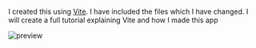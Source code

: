 I created this using [Vite](https://vitejs.dev/). I have included the files which I have changed.
I will create a full tutorial explaining Vite and how I made this app

![preview](image.png)